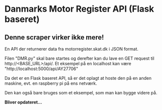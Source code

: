 # Danmarks Motor Register API (Flask baseret)

## Denne scraper virker ikke mere!

En API der returnerer data fra motorregister.skat.dk i JSON format.

Filen "DMR.py" skal bare startes og derefter kan du lave en GET request til http://<BASE_URL>/api/<NUMMERPLADE>. Et eksempel på en localhost kan være "http://localhost:5000/api/AY27706"
  
Da det er en Flask baseret API, så er det oplagt at hoste den på en anden maskine, evt. en raspberry pi på ens netværk.

Den kan også bare bruges som et eksempel, som man kan bygge videre på.

**Bliver opdateret...**
